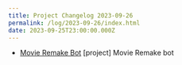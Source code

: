 ```yaml
---
title: Project Changelog 2023-09-26
permalink: /log/2023-09-26/index.html
date: 2023-09-25T23:00:00.000Z
---
```


- [Movie Remake Bot](https://bugle.lol/@movieremakes) [project] Movie Remake bot